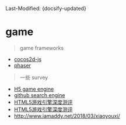Last-Modified: {docsify-updated}

# game

> game frameworks

- [cocos2d-js](/game/cocos2d-js.md#cocos2d-jd)
- [phaser](/game/phaser.md#phaser)


> 一些 survey

- [H5 game engine](http://html5gameengine.com/)
- [github search engine](https://github.com/search?o=desc&q=game+html5+framework&ref=searchresults&s=stars&type=Repositories&utf8=%E2%9C%93)
- [HTML5游戏引擎深度测评](https://www.jianshu.com/p/0469cd7b1711)
- [HTML5游戏引擎深度测评](https://yq.aliyun.com/articles/183464)
- http://www.iamaddy.net/2018/03/xiaoyouxi/


[dlsite]:http://www.dlsite.com/
[dmm]:http://dmm.com
[indienove]:https://www.indienova.com/
[ss同盟]:https://sstm.moe/